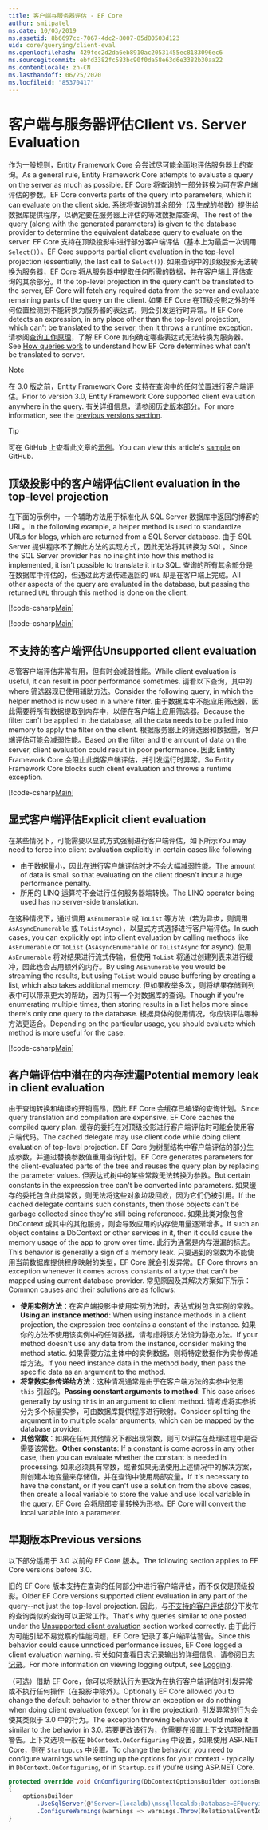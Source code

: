 ```yaml
---
title: 客户端与服务器评估 - EF Core
author: smitpatel
ms.date: 10/03/2019
ms.assetid: 8b6697cc-7067-4dc2-8007-85d80503d123
uid: core/querying/client-eval
ms.openlocfilehash: 429fec2d2da6eb8910ac20531455ec8183096ec6
ms.sourcegitcommit: ebfd3382fc583bc90f0da58e63d6e3382b30aa22
ms.contentlocale: zh-CN
ms.lasthandoff: 06/25/2020
ms.locfileid: "85370417"
---
```

# <a name="client-vs-server-evaluation"></a><span data-ttu-id="dbe1f-102">客户端与服务器评估</span><span class="sxs-lookup"><span data-stu-id="dbe1f-102">Client vs. Server Evaluation</span></span>

<span data-ttu-id="dbe1f-103">作为一般规则，Entity Framework Core 会尝试尽可能全面地评估服务器上的查询。</span><span class="sxs-lookup"><span data-stu-id="dbe1f-103">As a general rule, Entity Framework Core attempts to evaluate a query on the server as much as possible.</span></span> <span data-ttu-id="dbe1f-104">EF Core 将查询的一部分转换为可在客户端评估的参数。</span><span class="sxs-lookup"><span data-stu-id="dbe1f-104">EF Core converts parts of the query into parameters, which it can evaluate on the client side.</span></span> <span data-ttu-id="dbe1f-105">系统将查询的其余部分（及生成的参数）提供给数据库提供程序，以确定要在服务器上评估的等效数据库查询。</span><span class="sxs-lookup"><span data-stu-id="dbe1f-105">The rest of the query (along with the generated parameters) is given to the database provider to determine the equivalent database query to evaluate on the server.</span></span> <span data-ttu-id="dbe1f-106">EF Core 支持在顶级投影中进行部分客户端评估（基本上为最后一次调用 `Select()`）。</span><span class="sxs-lookup"><span data-stu-id="dbe1f-106">EF Core supports partial client evaluation in the top-level projection (essentially, the last call to `Select()`).</span></span> <span data-ttu-id="dbe1f-107">如果查询中的顶级投影无法转换为服务器，EF Core 将从服务器中提取任何所需的数据，并在客户端上评估查询的其余部分。</span><span class="sxs-lookup"><span data-stu-id="dbe1f-107">If the top-level projection in the query can't be translated to the server, EF Core will fetch any required data from the server and evaluate remaining parts of the query on the client.</span></span> <span data-ttu-id="dbe1f-108">如果 EF Core 在顶级投影之外的任何位置检测到不能转换为服务器的表达式，则会引发运行时异常。</span><span class="sxs-lookup"><span data-stu-id="dbe1f-108">If EF Core detects an expression, in any place other than the top-level projection, which can't be translated to the server, then it throws a runtime exception.</span></span> <span data-ttu-id="dbe1f-109">请参阅[查询工作原理](xref:core/querying/how-query-works)，了解 EF Core 如何确定哪些表达式无法转换为服务器。</span><span class="sxs-lookup"><span data-stu-id="dbe1f-109">See [How queries work](xref:core/querying/how-query-works) to understand how EF Core determines what can't be translated to server.</span></span>

> [!NOTE]
> <span data-ttu-id="dbe1f-110">在 3.0 版之前，Entity Framework Core 支持在查询中的任何位置进行客户端评估。</span><span class="sxs-lookup"><span data-stu-id="dbe1f-110">Prior to version 3.0, Entity Framework Core supported client evaluation anywhere in the query.</span></span> <span data-ttu-id="dbe1f-111">有关详细信息，请参阅[历史版本部分](#previous-versions)。</span><span class="sxs-lookup"><span data-stu-id="dbe1f-111">For more information, see the [previous versions section](#previous-versions).</span></span>

> [!TIP]
> <span data-ttu-id="dbe1f-112">可在 GitHub 上查看此文章的[示例](https://github.com/dotnet/EntityFramework.Docs/tree/master/samples/core/Querying)。</span><span class="sxs-lookup"><span data-stu-id="dbe1f-112">You can view this article's [sample](https://github.com/dotnet/EntityFramework.Docs/tree/master/samples/core/Querying) on GitHub.</span></span>

## <a name="client-evaluation-in-the-top-level-projection"></a><span data-ttu-id="dbe1f-113">顶级投影中的客户端评估</span><span class="sxs-lookup"><span data-stu-id="dbe1f-113">Client evaluation in the top-level projection</span></span>

<span data-ttu-id="dbe1f-114">在下面的示例中，一个辅助方法用于标准化从 SQL Server 数据库中返回的博客的 URL。</span><span class="sxs-lookup"><span data-stu-id="dbe1f-114">In the following example, a helper method is used to standardize URLs for blogs, which are returned from a SQL Server database.</span></span> <span data-ttu-id="dbe1f-115">由于 SQL Server 提供程序不了解此方法的实现方式，因此无法将其转换为 SQL。</span><span class="sxs-lookup"><span data-stu-id="dbe1f-115">Since the SQL Server provider has no insight into how this method is implemented, it isn't possible to translate it into SQL.</span></span> <span data-ttu-id="dbe1f-116">查询的所有其余部分是在数据库中评估的，但通过此方法传递返回的 `URL` 却是在客户端上完成。</span><span class="sxs-lookup"><span data-stu-id="dbe1f-116">All other aspects of the query are evaluated in the database, but passing the returned `URL` through this method is done on the client.</span></span>

[!code-csharp[Main](../../../samples/core/Querying/ClientEval/Sample.cs#ClientProjection)]

[!code-csharp[Main](../../../samples/core/Querying/ClientEval/Sample.cs#ClientMethod)]

## <a name="unsupported-client-evaluation"></a><span data-ttu-id="dbe1f-117">不支持的客户端评估</span><span class="sxs-lookup"><span data-stu-id="dbe1f-117">Unsupported client evaluation</span></span>

<span data-ttu-id="dbe1f-118">尽管客户端评估非常有用，但有时会减弱性能。</span><span class="sxs-lookup"><span data-stu-id="dbe1f-118">While client evaluation is useful, it can result in poor performance sometimes.</span></span> <span data-ttu-id="dbe1f-119">请看以下查询，其中的 where 筛选器现已使用辅助方法。</span><span class="sxs-lookup"><span data-stu-id="dbe1f-119">Consider the following query, in which the helper method is now used in a where filter.</span></span> <span data-ttu-id="dbe1f-120">由于数据库中不能应用筛选器，因此需要将所有数据提取到内存中，以便在客户端上应用筛选器。</span><span class="sxs-lookup"><span data-stu-id="dbe1f-120">Because the filter can't be applied in the database, all the data needs to be pulled into memory to apply the filter on the client.</span></span> <span data-ttu-id="dbe1f-121">根据服务器上的筛选器和数据量，客户端评估可能会减弱性能。</span><span class="sxs-lookup"><span data-stu-id="dbe1f-121">Based on the filter and the amount of data on the server, client evaluation could result in poor performance.</span></span> <span data-ttu-id="dbe1f-122">因此 Entity Framework Core 会阻止此类客户端评估，并引发运行时异常。</span><span class="sxs-lookup"><span data-stu-id="dbe1f-122">So Entity Framework Core blocks such client evaluation and throws a runtime exception.</span></span>

[!code-csharp[Main](../../../samples/core/Querying/ClientEval/Sample.cs#ClientWhere)]

## <a name="explicit-client-evaluation"></a><span data-ttu-id="dbe1f-123">显式客户端评估</span><span class="sxs-lookup"><span data-stu-id="dbe1f-123">Explicit client evaluation</span></span>

<span data-ttu-id="dbe1f-124">在某些情况下，可能需要以显式方式强制进行客户端评估，如下所示</span><span class="sxs-lookup"><span data-stu-id="dbe1f-124">You may need to force into client evaluation explicitly in certain cases like following</span></span>

- <span data-ttu-id="dbe1f-125">由于数据量小，因此在进行客户端评估时才不会大幅减弱性能。</span><span class="sxs-lookup"><span data-stu-id="dbe1f-125">The amount of data is small so that evaluating on the client doesn't incur a huge performance penalty.</span></span>
- <span data-ttu-id="dbe1f-126">所用的 LINQ 运算符不会进行任何服务器端转换。</span><span class="sxs-lookup"><span data-stu-id="dbe1f-126">The LINQ operator being used has no server-side translation.</span></span>

<span data-ttu-id="dbe1f-127">在这种情况下，通过调用 `AsEnumerable` 或 `ToList` 等方法（若为异步，则调用 `AsAsyncEnumerable` 或 `ToListAsync`），以显式方式选择进行客户端评估。</span><span class="sxs-lookup"><span data-stu-id="dbe1f-127">In such cases, you can explicitly opt into client evaluation by calling methods like `AsEnumerable` or `ToList` (`AsAsyncEnumerable` or `ToListAsync` for async).</span></span> <span data-ttu-id="dbe1f-128">使用 `AsEnumerable` 将对结果进行流式传输，但使用 `ToList` 将通过创建列表来进行缓冲，因此也会占用额外的内存。</span><span class="sxs-lookup"><span data-stu-id="dbe1f-128">By using `AsEnumerable` you would be streaming the results, but using `ToList` would cause buffering by creating a list, which also takes additional memory.</span></span> <span data-ttu-id="dbe1f-129">但如果枚举多次，则将结果存储到列表中可以带来更大的帮助，因为只有一个对数据库的查询。</span><span class="sxs-lookup"><span data-stu-id="dbe1f-129">Though if you're enumerating multiple times, then storing results in a list helps more since there's only one query to the database.</span></span> <span data-ttu-id="dbe1f-130">根据具体的使用情况，你应该评估哪种方法更适合。</span><span class="sxs-lookup"><span data-stu-id="dbe1f-130">Depending on the particular usage, you should evaluate which method is more useful for the case.</span></span>

[!code-csharp[Main](../../../samples/core/Querying/ClientEval/Sample.cs#ExplicitClientEval)]

## <a name="potential-memory-leak-in-client-evaluation"></a><span data-ttu-id="dbe1f-131">客户端评估中潜在的内存泄漏</span><span class="sxs-lookup"><span data-stu-id="dbe1f-131">Potential memory leak in client evaluation</span></span>

<span data-ttu-id="dbe1f-132">由于查询转换和编译的开销高昂，因此 EF Core 会缓存已编译的查询计划。</span><span class="sxs-lookup"><span data-stu-id="dbe1f-132">Since query translation and compilation are expensive, EF Core caches the compiled query plan.</span></span> <span data-ttu-id="dbe1f-133">缓存的委托在对顶级投影进行客户端评估时可能会使用客户端代码。</span><span class="sxs-lookup"><span data-stu-id="dbe1f-133">The cached delegate may use client code while doing client evaluation of top-level projection.</span></span> <span data-ttu-id="dbe1f-134">EF Core 为树型结构中客户端评估的部分生成参数，并通过替换参数值重用查询计划。</span><span class="sxs-lookup"><span data-stu-id="dbe1f-134">EF Core generates parameters for the client-evaluated parts of the tree and reuses the query plan by replacing the parameter values.</span></span> <span data-ttu-id="dbe1f-135">但表达式树中的某些常数无法转换为参数。</span><span class="sxs-lookup"><span data-stu-id="dbe1f-135">But certain constants in the expression tree can't be converted into parameters.</span></span> <span data-ttu-id="dbe1f-136">如果缓存的委托包含此类常数，则无法将这些对象垃圾回收，因为它们仍被引用。</span><span class="sxs-lookup"><span data-stu-id="dbe1f-136">If the cached delegate contains such constants, then those objects can't be garbage collected since they're still being referenced.</span></span> <span data-ttu-id="dbe1f-137">如果此类对象包含 DbContext 或其中的其他服务，则会导致应用的内存使用量逐渐增多。</span><span class="sxs-lookup"><span data-stu-id="dbe1f-137">If such an object contains a DbContext or other services in it, then it could cause the memory usage of the app to grow over time.</span></span> <span data-ttu-id="dbe1f-138">此行为通常是内存泄漏的标志。</span><span class="sxs-lookup"><span data-stu-id="dbe1f-138">This behavior is generally a sign of a memory leak.</span></span> <span data-ttu-id="dbe1f-139">只要遇到的常数为不能使用当前数据库提供程序映射的类型，EF Core 就会引发异常。</span><span class="sxs-lookup"><span data-stu-id="dbe1f-139">EF Core throws an exception whenever it comes across constants of a type that can't be mapped using current database provider.</span></span> <span data-ttu-id="dbe1f-140">常见原因及其解决方案如下所示：</span><span class="sxs-lookup"><span data-stu-id="dbe1f-140">Common causes and their solutions are as follows:</span></span>

- <span data-ttu-id="dbe1f-141">**使用实例方法**：在客户端投影中使用实例方法时，表达式树包含实例的常数。</span><span class="sxs-lookup"><span data-stu-id="dbe1f-141">**Using an instance method**: When using instance methods in a client projection, the expression tree contains a constant of the instance.</span></span> <span data-ttu-id="dbe1f-142">如果你的方法不使用该实例中的任何数据，请考虑将该方法设为静态方法。</span><span class="sxs-lookup"><span data-stu-id="dbe1f-142">If your method doesn't use any data from the instance, consider making the method static.</span></span> <span data-ttu-id="dbe1f-143">如果需要方法主体中的实例数据，则将特定数据作为实参传递给方法。</span><span class="sxs-lookup"><span data-stu-id="dbe1f-143">If you need instance data in the method body, then pass the specific data as an argument to the method.</span></span>
- <span data-ttu-id="dbe1f-144">**将常数实参传递给方法**：这种情况通常是由于在客户端方法的实参中使用 `this` 引起的。</span><span class="sxs-lookup"><span data-stu-id="dbe1f-144">**Passing constant arguments to method**: This case arises generally by using `this` in an argument to client method.</span></span> <span data-ttu-id="dbe1f-145">请考虑将实参拆分为多个标量实参，可由数据库提供程序进行映射。</span><span class="sxs-lookup"><span data-stu-id="dbe1f-145">Consider splitting the argument in to multiple scalar arguments, which can be mapped by the database provider.</span></span>
- <span data-ttu-id="dbe1f-146">**其他常数**：如果在任何其他情况下都出现常数，则可以评估在处理过程中是否需要该常数。</span><span class="sxs-lookup"><span data-stu-id="dbe1f-146">**Other constants**: If a constant is come across in any other case, then you can evaluate whether the constant is needed in processing.</span></span> <span data-ttu-id="dbe1f-147">如果必须具有常数，或者如果无法使用上述情况中的解决方案，则创建本地变量来存储值，并在查询中使用局部变量。</span><span class="sxs-lookup"><span data-stu-id="dbe1f-147">If it's necessary to have the constant, or if you can't use a solution from the above cases, then create a local variable to store the value and use local variable in the query.</span></span> <span data-ttu-id="dbe1f-148">EF Core 会将局部变量转换为形参。</span><span class="sxs-lookup"><span data-stu-id="dbe1f-148">EF Core will convert the local variable into a parameter.</span></span>

## <a name="previous-versions"></a><span data-ttu-id="dbe1f-149">早期版本</span><span class="sxs-lookup"><span data-stu-id="dbe1f-149">Previous versions</span></span>

<span data-ttu-id="dbe1f-150">以下部分适用于 3.0 以前的 EF Core 版本。</span><span class="sxs-lookup"><span data-stu-id="dbe1f-150">The following section applies to EF Core versions before 3.0.</span></span>

<span data-ttu-id="dbe1f-151">旧的 EF Core 版本支持在查询的任何部分中进行客户端评估，而不仅仅是顶级投影。</span><span class="sxs-lookup"><span data-stu-id="dbe1f-151">Older EF Core versions supported client evaluation in any part of the query--not just the top-level projection.</span></span> <span data-ttu-id="dbe1f-152">因此，与[不支持的客户评估](#unsupported-client-evaluation)部分下发布的查询类似的查询可以正常工作。</span><span class="sxs-lookup"><span data-stu-id="dbe1f-152">That's why queries similar to one posted under the [Unsupported client evaluation](#unsupported-client-evaluation) section worked correctly.</span></span> <span data-ttu-id="dbe1f-153">由于此行为可能引起不易觉察的性能问题，EF Core 记录了客户端评估警告。</span><span class="sxs-lookup"><span data-stu-id="dbe1f-153">Since this behavior could cause unnoticed performance issues, EF Core logged a client evaluation warning.</span></span> <span data-ttu-id="dbe1f-154">有关如何查看日志记录输出的详细信息，请参阅[日志记录](xref:core/miscellaneous/logging)。</span><span class="sxs-lookup"><span data-stu-id="dbe1f-154">For more information on viewing logging output, see [Logging](xref:core/miscellaneous/logging).</span></span>

<span data-ttu-id="dbe1f-155">（可选）借助 EF Core，你可以将默认行为更改为在执行客户端评估时引发异常或不执行任何操作（在投影中除外）。</span><span class="sxs-lookup"><span data-stu-id="dbe1f-155">Optionally EF Core allowed you to change the default behavior to either throw an exception or do nothing when doing client evaluation (except for in the projection).</span></span> <span data-ttu-id="dbe1f-156">引发异常的行为会使其类似于 3.0 中的行为。</span><span class="sxs-lookup"><span data-stu-id="dbe1f-156">The exception throwing behavior would make it similar to the behavior in 3.0.</span></span> <span data-ttu-id="dbe1f-157">若要更改该行为，你需要在设置上下文选项时配置警告。上下文选项一般在 `DbContext.OnConfiguring` 中设置，如果使用 ASP.NET Core，则在 `Startup.cs` 中设置。</span><span class="sxs-lookup"><span data-stu-id="dbe1f-157">To change the behavior, you need to configure warnings while setting up the options for your context - typically in `DbContext.OnConfiguring`, or in `Startup.cs` if you're using ASP.NET Core.</span></span>

```csharp
protected override void OnConfiguring(DbContextOptionsBuilder optionsBuilder)
{
    optionsBuilder
        .UseSqlServer(@"Server=(localdb)\mssqllocaldb;Database=EFQuerying;Trusted_Connection=True;")
        .ConfigureWarnings(warnings => warnings.Throw(RelationalEventId.QueryClientEvaluationWarning));
}
```
